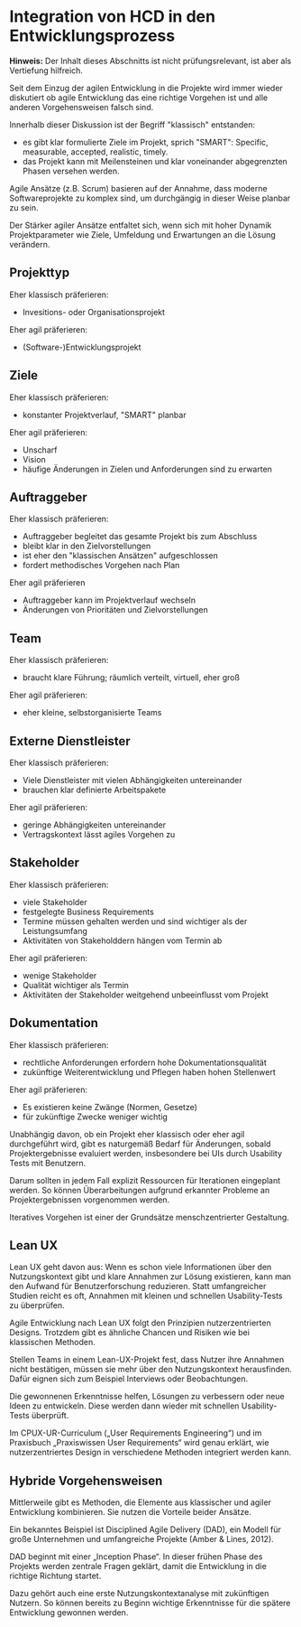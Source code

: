 # Integration von HCD in den Entwicklungsprozess

<strong>Hinweis:</strong> Der Inhalt dieses Abschnitts ist nicht 
prüfungsrelevant, ist aber als Vertiefung hilfreich.

Seit dem Einzug der agilen Entwicklung in die Projekte wird immer wieder 
diskutiert ob agile Entwicklung das eine richtige Vorgehen ist und alle anderen
Vorgehensweisen falsch sind.

Innerhalb dieser Diskussion ist der Begriff "klassisch" entstanden: 

- es gibt klar formulierte Ziele im Projekt, sprich "SMART": 
  Specific, measurable, accepted, realistic, timely.
- das Projekt kann mit Meilensteinen und klar voneinander
  abgegrenzten Phasen versehen werden.

Agile Ansätze (z.B. Scrum) basieren auf der Annahme, dass moderne 
Softwareprojekte zu komplex sind, um durchgängig in dieser Weise 
planbar zu sein.

Der Stärker agiler Ansätze entfaltet sich, wenn sich mit hoher Dynamik
Projektparameter wie Ziele, Umfeldung und Erwartungen an die Lösung verändern.

<div class="grid">
<div class="card flow" markdown="1">

## Projekttyp

Eher klassisch präferieren:

- Invesitions- oder Organisationsprojekt

Eher agil präferieren:

- (Software-)Entwicklungsprojekt

</div>
<div class="card flow" markdown="1">

## Ziele

Eher klassisch präferieren:

- konstanter Projektverlauf, "SMART" planbar

Eher agil präferieren:

- Unscharf
- Vision
- häufige Änderungen in Zielen und Anforderungen sind zu erwarten

</div>

<div class="card flow" markdown="1">

## Auftraggeber

Eher klassisch präferieren:

- Auftraggeber begleitet das gesamte Projekt bis zum Abschluss
- bleibt klar in den Zielvorstellungen
- ist eher den "klassischen Ansätzen" aufgeschlossen
- fordert methodisches Vorgehen nach Plan

Eher agil präferieren

- Auftraggeber kann im Projektverlauf wechseln
- Änderungen von Prioritäten und Zielvorstellungen

</div>
<div class="card flow" markdown="1">

## Team

Eher klassisch präferieren:

- braucht klare Führung; räumlich verteilt, virtuell, eher groß

Eher agil präferieren:

- eher kleine, selbstorganisierte Teams

</div>
<div class="card flow" markdown="1">

## Externe Dienstleister

Eher klassisch präferieren:

- Viele Dienstleister mit vielen Abhängigkeiten untereinander
- brauchen klar definierte Arbeitspakete

Eher agil präferieren:

- geringe Abhängigkeiten untereinander
- Vertragskontext lässt agiles Vorgehen zu

</div>

<div class="card flow" markdown="1">

## Stakeholder

Eher klassisch präferieren:

- viele Stakeholder
- festgelegte Business Requirements
- Termine müssen gehalten werden und
  sind wichtiger als der Leistungsumfang
- Aktivitäten von Stakeholddern hängen vom
  Termin ab

Eher agil präferieren:

- wenige Stakeholder
- Qualität wichtiger als Termin
- Aktivitäten der Stakeholder weitgehend
  unbeeinflusst vom Projekt

</div>
<div class="card flow" markdown="1">

## Dokumentation

Eher klassisch präferieren:

- rechtliche Anforderungen erfordern hohe Dokumentationsqualität
- zukünftige Weiterentwicklung und Pflegen haben hohen Stellenwert

Eher agil präferieren:

- Es existieren keine Zwänge (Normen, Gesetze)
- für zukünftige Zwecke weniger wichtig

</div>
</div>

Unabhängig davon, ob ein Projekt eher klassisch oder eher agil durchgeführt
wird, gibt es naturgemäß Bedarf für Änderungen, sobald Projektergebnisse 
evaluiert werden, insbesondere bei UIs durch Usability Tests mit Benutzern.

Darum sollten in jedem Fall explizit Ressourcen für Iterationen eingeplant werden.
So können Überarbeitungen aufgrund erkannter Probleme an 
Projektergebnissen vorgenommen werden.

Iteratives Vorgehen ist einer der Grundsätze menschzentrierter Gestaltung.

## Lean UX

Lean UX geht davon aus: Wenn es schon viele Informationen über den Nutzungskontext gibt und klare Annahmen zur Lösung existieren, kann man den Aufwand für Benutzerforschung reduzieren. Statt umfangreicher Studien reicht es oft, Annahmen mit kleinen und schnellen Usability-Tests zu überprüfen.

Agile Entwicklung nach Lean UX folgt den Prinzipien nutzerzentrierten Designs. Trotzdem gibt es ähnliche Chancen und Risiken wie bei klassischen Methoden.

Stellen Teams in einem Lean-UX-Projekt fest, dass Nutzer ihre Annahmen nicht bestätigen, müssen sie mehr über den Nutzungskontext herausfinden. Dafür eignen sich zum Beispiel Interviews oder Beobachtungen.

Die gewonnenen Erkenntnisse helfen, Lösungen zu verbessern oder neue Ideen zu entwickeln. Diese werden dann wieder mit schnellen Usability-Tests überprüft.

Im CPUX-UR-Curriculum („User Requirements Engineering“) und im Praxisbuch „Praxiswissen User Requirements“ wird genau erklärt, wie nutzerzentriertes Design in verschiedene Methoden integriert werden kann.

## Hybride Vorgehensweisen

Mittlerweile gibt es Methoden, die Elemente aus klassischer und agiler Entwicklung kombinieren. Sie nutzen die Vorteile beider Ansätze.

Ein bekanntes Beispiel ist Disciplined Agile Delivery (DAD), ein Modell für große Unternehmen und umfangreiche Projekte (Amber & Lines, 2012).

DAD beginnt mit einer „Inception Phase“. In dieser frühen Phase des Projekts werden zentrale Fragen geklärt, damit die Entwicklung in die richtige Richtung startet.

Dazu gehört auch eine erste Nutzungskontextanalyse mit zukünftigen Nutzern. So können bereits zu Beginn wichtige Erkenntnisse für die spätere Entwicklung gewonnen werden.

